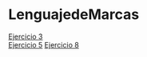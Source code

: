 # LenguajedeMarcas
<html>
<body>
<a href ="Ejercicio1/Ej4.html">Ejercicio 3</a><br>
<a href ="Ejercicio5/Bordes cajas.html">Ejercicio 5</a>  
<a href ="Ejercicio8/libro.html">Ejercicio 8</a> 
</body>
</html>
